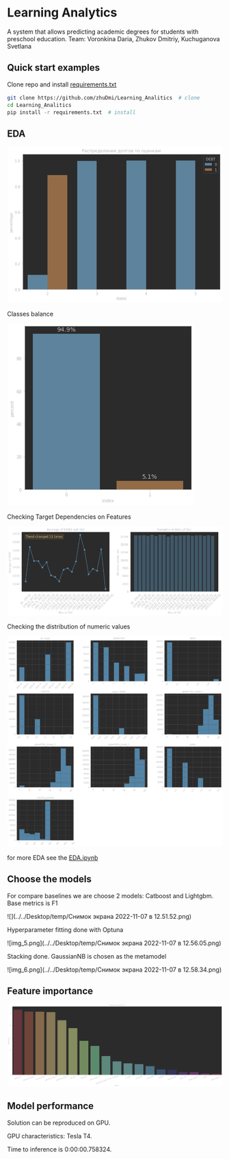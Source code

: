 # Learning Analytics
A system that allows predicting academic degrees for students with preschool education.
Team: Voronkina Daria, Zhukov Dmitriy, Kuchuganova Svetlana
## Quick start examples
Clone repo and install [requirements.txt](https://github.com/zhuDmi/Learning_Analitics)
```bash
git clone https://github.com/zhuDmi/Learning_Analitics  # clone
cd Learning_Analitics
pip install -r requirements.txt  # install
```
## EDA
![img_1.png](demo/img_1.png)

Classes balance

![img_2.png](demo/img_2.png)

Checking Target Dependencies on Features

![img_3.png](demo/img_3.png)

Checking the distribution of numeric values

![img_4.png](demo/img_4.png)

for more EDA see the [EDA.ipynb](https://github.com/zhuDmi/Learning_Analitics/blob/master/notebooks/EDA.ipynb)

## Choose the models

For compare baselines we are choose 2 models: Catboost and Lightgbm. Base metrics is F1

![](../../Desktop/temp/Снимок экрана 2022-11-07 в 12.51.52.png)

Hyperparameter fitting done with Optuna

![img_5.png](../../Desktop/temp/Снимок экрана 2022-11-07 в 12.56.05.png)

Stacking done. GaussianNB is chosen as the metamodel

![img_6.png](../../Desktop/temp/Снимок экрана 2022-11-07 в 12.58.34.png)

## Feature importance

![img_5.png](demo/img_5.png)

## Model performance

Solution can be reproduced on GPU.

GPU characteristics: Tesla T4.

Time to inference is 0:00:00.758324.
